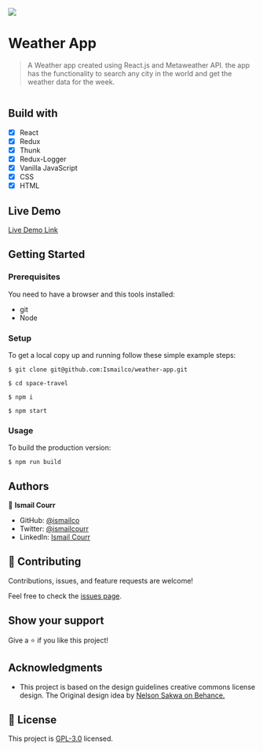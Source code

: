 ![](https://img.shields.io/badge/Microverse-blueviolet)

# Weather App

> A Weather app created using React.js and Metaweather API. the app has the functionality to search any city in the world and get the weather data for the week.

![]()

## Build with

- [x] React
- [x] Redux
- [x] Thunk
- [x] Redux-Logger
- [x] Vanilla JavaScript
- [x] CSS
- [x] HTML

## Live Demo

[Live Demo Link](https://mv-react-weather-app.herokuapp.com/)

## Getting Started

### Prerequisites

You need to have a browser and this tools installed:

- git
- Node

### Setup

To get a local copy up and running follow these simple example steps:

```
$ git clone git@github.com:Ismailco/weather-app.git

```

```
$ cd space-travel
```

```
$ npm i
```

```
$ npm start
```

### Usage

To build the production version:

```
$ npm run build
```

## Authors

👤 **Ismail Courr**

- GitHub: [@ismailco](https://github.com/ismailco)
- Twitter: [@ismailcourr](https://twitter.com/ismailcourr)
- LinkedIn: [Ismail Courr](https://linkedin.com/in/ismailcourr)

## 🤝 Contributing

Contributions, issues, and feature requests are welcome!

Feel free to check the [issues page](../../issues/).

## Show your support

Give a ⭐️ if you like this project!

## Acknowledgments

- This project is based on the design guidelines creative commons license design. The Original design idea by [Nelson Sakwa on Behance.](https://www.behance.net/sakwadesignstudio)

## 📝 License

This project is [GPL-3.0](./LICENSE) licensed.
